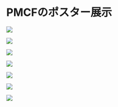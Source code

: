 # PMCFのポスター展示

![](../jukancetageka.png)

![](../honrui.png)

![](../inuca.png)

![](../lukupitletileti.png)

![](../micetletimo.png)

![](../morkliniopor.png)

![](../truiraikhuetpo.png)
